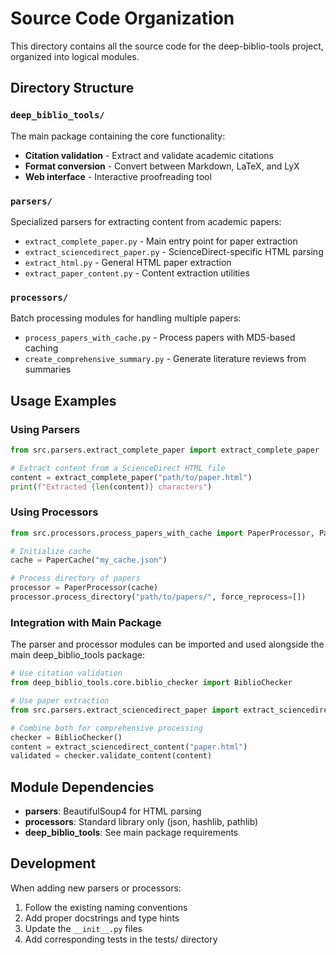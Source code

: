 # Source Code Organization

This directory contains all the source code for the deep-biblio-tools project, organized into logical modules.

## Directory Structure

### `deep_biblio_tools/`
The main package containing the core functionality:
- **Citation validation** - Extract and validate academic citations
- **Format conversion** - Convert between Markdown, LaTeX, and LyX
- **Web interface** - Interactive proofreading tool

### `parsers/`
Specialized parsers for extracting content from academic papers:
- `extract_complete_paper.py` - Main entry point for paper extraction
- `extract_sciencedirect_paper.py` - ScienceDirect-specific HTML parsing
- `extract_html.py` - General HTML paper extraction
- `extract_paper_content.py` - Content extraction utilities

### `processors/`
Batch processing modules for handling multiple papers:
- `process_papers_with_cache.py` - Process papers with MD5-based caching
- `create_comprehensive_summary.py` - Generate literature reviews from summaries

## Usage Examples

### Using Parsers

```python
from src.parsers.extract_complete_paper import extract_complete_paper

# Extract content from a ScienceDirect HTML file
content = extract_complete_paper("path/to/paper.html")
print(f"Extracted {len(content)} characters")
```

### Using Processors

```python
from src.processors.process_papers_with_cache import PaperProcessor, PaperCache

# Initialize cache
cache = PaperCache("my_cache.json")

# Process directory of papers
processor = PaperProcessor(cache)
processor.process_directory("path/to/papers/", force_reprocess=[])
```

### Integration with Main Package

The parser and processor modules can be imported and used alongside the main deep_biblio_tools package:

```python
# Use citation validation
from deep_biblio_tools.core.biblio_checker import BiblioChecker

# Use paper extraction
from src.parsers.extract_sciencedirect_paper import extract_sciencedirect_content

# Combine both for comprehensive processing
checker = BiblioChecker()
content = extract_sciencedirect_content("paper.html")
validated = checker.validate_content(content)
```

## Module Dependencies

- **parsers**: BeautifulSoup4 for HTML parsing
- **processors**: Standard library only (json, hashlib, pathlib)
- **deep_biblio_tools**: See main package requirements

## Development

When adding new parsers or processors:
1. Follow the existing naming conventions
2. Add proper docstrings and type hints
3. Update the `__init__.py` files
4. Add corresponding tests in the tests/ directory
